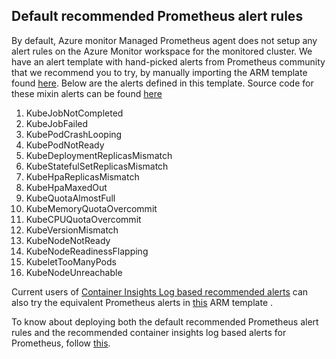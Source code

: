 ## Default recommended Prometheus alert rules

By default, Azure monitor Managed Prometheus agent does not setup any alert rules on the Azure Monitor workspace for the monitored cluster.
We have an alert template with hand-picked alerts from Prometheus community that we recommend you to try, by manually importing the ARM template found [here](https://github.com/Azure/prometheus-collector/blob/main/GeneratedMonitoringArtifacts/Default/DefaultAlerts.json). Below are the alerts defined in this template. Source code for these mixin alerts can be found [here](https://github.com/Azure/prometheus-collector/tree/main/mixins)


1. KubeJobNotCompleted
2. KubeJobFailed
3. KubePodCrashLooping
4. KubePodNotReady
5. KubeDeploymentReplicasMismatch
6. KubeStatefulSetReplicasMismatch
7. KubeHpaReplicasMismatch
8. KubeHpaMaxedOut
9. KubeQuotaAlmostFull
10. KubeMemoryQuotaOvercommit
11. KubeCPUQuotaOvercommit
12. KubeVersionMismatch
13. KubeNodeNotReady
14. KubeNodeReadinessFlapping
15. KubeletTooManyPods
16. KubeNodeUnreachable

Current users of [Container Insights Log based recommended alerts](https://learn.microsoft.com/en-us/azure/azure-monitor/containers/container-insights-metric-alerts) can also try the equivalent Prometheus alerts in [this](https://github.com/Azure/prometheus-collector/blob/main/mixins/kubernetes/rules/recording_and_alerting_rules/templates/ci_recommended_alerts.json) ARM template .

To know about deploying both the default recommended Prometheus alert rules and the recommended container insights log based alerts for Prometheus, follow [this](https://github.com/Azure/prometheus-collector/blob/temp/documentation/otelcollector/docs/publicpreviewdocs/soham/deployAlerts.md).